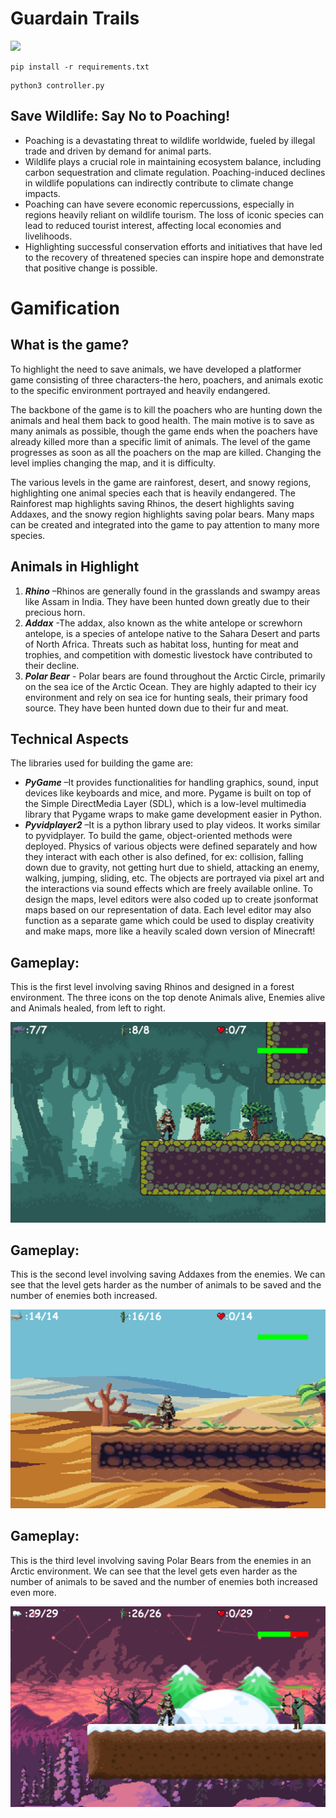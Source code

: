 # Guardain Trails

![](https://github.com/hshekhar-0802/Guardian-Trails/assets/137338952/0ac3935a-11a1-4e67-b502-5d3955100e48)

```
pip install -r requirements.txt
```
```
python3 controller.py
```
## Save Wildlife: Say No to Poaching!

- Poaching is a devastating threat to wildlife worldwide, fueled by illegal trade and
    driven by demand for animal parts.
- Wildlife plays a crucial role in maintaining ecosystem balance, including carbon
    sequestration and climate regulation. Poaching-induced declines in wildlife
    populations can indirectly contribute to climate change impacts.
- Poaching can have severe economic repercussions, especially in regions heavily
    reliant on wildlife tourism. The loss of iconic species can lead to reduced tourist
    interest, affecting local economies and livelihoods.
- Highlighting successful conservation efforts and initiatives that have led to the
    recovery of threatened species can inspire hope and demonstrate that positive
    change is possible.


# Gamification


## What is the game?

To highlight the need to save animals, we have developed a platformer game
consisting of three characters-the hero, poachers, and animals exotic to the
specific environment portrayed and heavily endangered.

The backbone of the game is to kill the poachers who are hunting down the
animals and heal them back to good health. The main motive is to save as
many animals as possible, though the game ends when the poachers have
already killed more than a specific limit of animals. The level of the game
progresses as soon as all the poachers on the map are killed. Changing the
level implies changing the map, and it is difficulty.

The various levels in the game are rainforest, desert, and snowy regions,
highlighting one animal species each that is heavily endangered. The
Rainforest map highlights saving Rhinos, the desert highlights saving
Addaxes, and the snowy region highlights saving polar bears. Many maps
can be created and integrated into the game to pay attention to many more
species.


## Animals in Highlight

1. <strong><em>Rhino</em></strong> –Rhinos are generally found in the grasslands and swampy areas like Assam in
    India. They have been hunted down greatly due to their precious horn.
2. <strong><em>Addax</em></strong> -The addax, also known as the white antelope or screwhorn antelope, is a
    species of antelope native to the Sahara Desert and parts of North Africa. Threats such
    as habitat loss, hunting for meat and trophies, and competition with domestic livestock
    have contributed to their decline.
3. <strong><em>Polar Bear</em></strong> - Polar bears are found throughout the Arctic Circle, primarily on the sea
    ice of the Arctic Ocean. They are highly adapted to their icy environment and rely on
    sea ice for hunting seals, their primary food source. They have been hunted down due
    to their fur and meat.


## Technical Aspects

The libraries used for building the game are:

- <strong><em>PyGame</em></strong> –It provides functionalities for handling graphics, sound, input devices like
    keyboards and mice, and more. Pygame is built on top of the Simple DirectMedia Layer
    (SDL), which is a low-level multimedia library that Pygame wraps to make game development
    easier in Python.
- <strong><em>Pyvidplayer2</em></strong> –It is a python library used to play videos. It works similar to pyvidplayer.
To build the game, object-oriented methods were deployed. Physics of various objects were defined
separately and how they interact with each other is also defined, for ex: collision, falling down due to
gravity, not getting hurt due to shield, attacking an enemy, walking, jumping, sliding, etc.
The objects are portrayed via pixel art and the interactions via sound effects which are freely
available online. To design the maps, level editors were also coded up to create jsonformat maps
based on our representation of data. Each level editor may also function as a separate game which
could be used to display creativity and make maps, more like a heavily scaled down version of
Minecraft!


## Gameplay:

This is the first level
involving saving Rhinos
and designed in a forest
environment.
The three icons on the top
denote Animals alive,
Enemies alive and Animals
healed, from left to right.

![](Img/level1.png)

## Gameplay:

This is the second level
involving saving Addaxes
from the enemies.
We can see that the level
gets harder as the number
of animals to be saved and
the number of enemies both
increased.

![](Img/level2.png)

## Gameplay:

This is the third level
involving saving Polar Bears
from the enemies in an
Arctic environment.
We can see that the level
gets even harder as the
number of animals to be
saved and the number of
enemies both increased
even more.

![](Img/level3.png)

